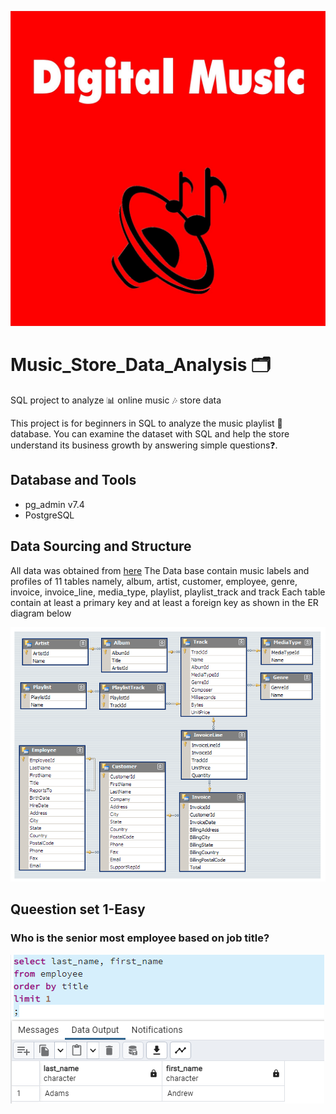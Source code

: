 ![alt text](https://github.com/Gbekoilias/Digital_Music_Data_Analysis/blob/main/Digital%20Music%20Cover%20Photo.jpg)
# Music_Store_Data_Analysis 🗂️
SQL project to analyze 📊 online music 🎶 store data

This project is for beginners in SQL to analyze the music playlist 🔀 database. You can examine the dataset with SQL and help the store understand its business  growth by answering simple questions❓.
## Database and Tools
* pg_admin v7.4
* PostgreSQL


## Data Sourcing and Structure
All data was obtained from [here](https://www.youtube.com/redirect?event=video_description&redir_token=QUFFLUhqbGlZaldRMzRPSkdkMlA0QmxxczZiY2NtZlNJUXxBQ3Jtc0tucDVZcTcyLXR4OWwtMGtxcjd0OXRzY1BESWdJNGY3SnQwNzlBSjlEVk5tUkRha29iVlphclpsQkphMENtYmR6WWsyOWxNUXFud0NZUE81bFN3bWkxQ1JkVGZkNkw4UGptMzRXUUdyS1VFOFpKNWZxcw&q=https%3A%2F%2Fbit.ly%2F3wYyp88&v=VFIuIjswMKM)
The Data base contain music labels and profiles of 11 tables namely, album, artist, customer, employee, genre, invoice, invoice_line, media_type, playlist, playlist_track and track
Each table contain at least a primary key and at least a foreign key as shown in the ER diagram below

![alt text](https://github.com/Gbekoilias/Digital_Music_Data_Analysis/blob/39408fb76b8e14855c4be881188d920942730569/MusicDatabaseSchema.png)

## Queestion set 1-Easy
### Who is the senior most employee based on job title?
![alt text](https://github.com/Gbekoilias/Digital_Music_Data_Analysis/blob/1bc5fa49270085166b648eb1b85e2d6c0da7f1be/screenchots/Screenshot%20(32).png)
